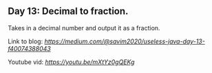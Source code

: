 ## Day 13: Decimal to fraction.
Takes in a decimal number and output it as a fraction.


Link to blog: *https://medium.com/@savim2020/useless-java-day-13-f40074388043*


Youtube vid: *https://youtu.be/mXtYz0gQEKg*